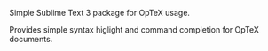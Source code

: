 Simple Sublime Text 3 package for OpTeX usage.

Provides simple syntax higlight and command completion for OpTeX documents.